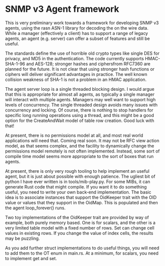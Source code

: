 # SNMP v3 Agent framework

This is very preliminary work towards a framework for developing SNMP v3 agents, using the rasn ASN-1 library for decoding the on the wire data. While a manager (effectively a client) has to support a range of legacy agents, an agent (e.g. server) can offer a subset of features and still be useful.

The standards define the use of horrible old crypto types like single DES for privacy, and MD5 in the authentication. The code currently supports HMAC-SHA-1-96 and AES-128; stronger hashes and ciphersfrom RFC7360 are planned for the future. It is not clear that using stronger hash functions or ciphers will deliver significant advantages in practice. The well known collision weakness of SHA-1 is not a problem in an HMAC application.

The agent server loop is a single threaded blocking design. I would argue that this is appropriate for almost all agents, as typically a single manager will interact with multiple agents. Managers may well want to support high levels of concurrency. The single threaded design avoids many issues with concurrency and locking. Of course, there is nothing to stop handlers for specific long running operations using a thread, and this might be a good option for the CreateAndWait model of table row creation. Good luck with that!

At present, there is no permissions model at all, and most real world applications will need that. Coming real soon. It may not be RFC view action model, as that seems complex, and the facility to dynamically change the permissions model remotely is not often implemented. Instead, some sort of compile time model seems more appropriate to the sort of boxes that run agents.

At present, there is only very rough tooling to help implement an useful agent, but it is just about possible with enough patience. The ugliest bit of python I have ever written is in tools/mib-play.py. For some MIBs, it can generate Rust code that might compile. If you want it to do something useful, you need to write your own back-end implementation. The basic idea is to associate instances that support the OidKeeper trait with the OID value or values that they support in the OidMap. This is populated and then the agent loop_forever() runs.

Two toy implementations of the OidKeeper trait are provided by way of example, both purely memory based. One is for scalars, and the other is a very limited table model with a fixed number of rows. Set can change cell values in existing rows. If you change the value of index cells, the results may be puzzling.

As you add further struct implementations to do useful things, you will need to add them to the OT enum in main.rs. At a minimum, for scalars, you need to implement get and set.
